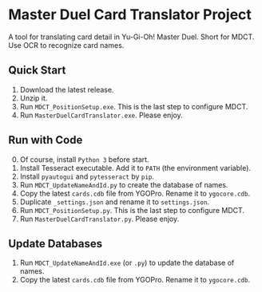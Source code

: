 # Master Duel Card Translator Project
A tool for translating card detail in Yu-Gi-Oh! Master Duel. Short for MDCT.
Use OCR to recognize card names.

## Quick Start
1. Download the latest release.
2. Unzip it.
3. Run `MDCT_PositionSetup.exe`. This is the last step to configure MDCT.
4. Run `MasterDuelCardTranslator.exe`. Please enjoy.

## Run with Code
0. Of course, install `Python 3` before start.
1. Install Tesseract executable. Add it to `PATH` (the environment variable).
2. Install `pyautogui` and `pytesseract` by `pip`.
3. Run `MDCT_UpdateNameAndId.py` to create the database of names.
4. Copy the latest `cards.cdb` file from YGOPro. Rename it to `ygocore.cdb`.
5. Duplicate `_settings.json` and rename it to `settings.json`.
6. Run `MDCT_PositionSetup.py`. This is the last step to configure MDCT.
7. Run `MasterDuelCardTranslator.py`. Please enjoy.

## Update Databases
1. Run `MDCT_UpdateNameAndId.exe` (or `.py`) to update the database of names.
2. Copy the latest `cards.cdb` file from YGOPro. Rename it to `ygocore.cdb`.
